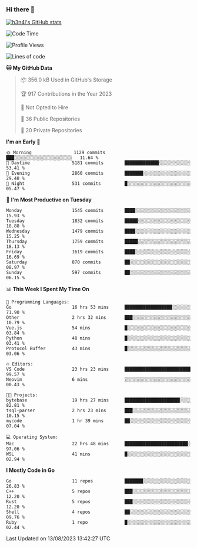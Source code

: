 ### Hi there 👋

[![h3n4l's GitHub stats](https://github-readme-stats.vercel.app/api?username=h3n4l&count_private=true&show_icons=true&theme=radical)](https://github.com/h3n4l/github-readme-stats)

<!--START_SECTION:waka-->
![Code Time](http://img.shields.io/badge/Code%20Time-1%2C492%20hrs%2039%20mins-blue)

![Profile Views](http://img.shields.io/badge/Profile%20Views-3-blue)

![Lines of code](https://img.shields.io/badge/From%20Hello%20World%20I%27ve%20Written-2.8%20million%20lines%20of%20code-blue)

**🐱 My GitHub Data** 

> 📦 356.0 kB Used in GitHub's Storage 
 > 
> 🏆 917 Contributions in the Year 2023
 > 
> 🚫 Not Opted to Hire
 > 
> 📜 36 Public Repositories 
 > 
> 🔑 20 Private Repositories 
 > 
**I'm an Early 🐤** 

```text
🌞 Morning                1129 commits        ███░░░░░░░░░░░░░░░░░░░░░░   11.64 % 
🌆 Daytime                5181 commits        █████████████░░░░░░░░░░░░   53.41 % 
🌃 Evening                2860 commits        ███████░░░░░░░░░░░░░░░░░░   29.48 % 
🌙 Night                  531 commits         █░░░░░░░░░░░░░░░░░░░░░░░░   05.47 % 
```
📅 **I'm Most Productive on Tuesday** 

```text
Monday                   1545 commits        ████░░░░░░░░░░░░░░░░░░░░░   15.93 % 
Tuesday                  1832 commits        █████░░░░░░░░░░░░░░░░░░░░   18.88 % 
Wednesday                1479 commits        ████░░░░░░░░░░░░░░░░░░░░░   15.25 % 
Thursday                 1759 commits        █████░░░░░░░░░░░░░░░░░░░░   18.13 % 
Friday                   1619 commits        ████░░░░░░░░░░░░░░░░░░░░░   16.69 % 
Saturday                 870 commits         ██░░░░░░░░░░░░░░░░░░░░░░░   08.97 % 
Sunday                   597 commits         ██░░░░░░░░░░░░░░░░░░░░░░░   06.15 % 
```


📊 **This Week I Spent My Time On** 

```text
💬 Programming Languages: 
Go                       16 hrs 53 mins      ██████████████████░░░░░░░   71.90 % 
Other                    2 hrs 32 mins       ███░░░░░░░░░░░░░░░░░░░░░░   10.79 % 
Vue.js                   54 mins             █░░░░░░░░░░░░░░░░░░░░░░░░   03.84 % 
Python                   48 mins             █░░░░░░░░░░░░░░░░░░░░░░░░   03.41 % 
Protocol Buffer          43 mins             █░░░░░░░░░░░░░░░░░░░░░░░░   03.06 % 

🔥 Editors: 
VS Code                  23 hrs 23 mins      █████████████████████████   99.57 % 
Neovim                   6 mins              ░░░░░░░░░░░░░░░░░░░░░░░░░   00.43 % 

🐱‍💻 Projects: 
bytebase                 19 hrs 27 mins      █████████████████████░░░░   82.81 % 
tsql-parser              2 hrs 23 mins       ███░░░░░░░░░░░░░░░░░░░░░░   10.15 % 
mycode                   1 hr 39 mins        ██░░░░░░░░░░░░░░░░░░░░░░░   07.04 % 

💻 Operating System: 
Mac                      22 hrs 48 mins      ████████████████████████░   97.06 % 
WSL                      41 mins             █░░░░░░░░░░░░░░░░░░░░░░░░   02.94 % 
```

**I Mostly Code in Go** 

```text
Go                       11 repos            ███████░░░░░░░░░░░░░░░░░░   26.83 % 
C++                      5 repos             ███░░░░░░░░░░░░░░░░░░░░░░   12.20 % 
Rust                     5 repos             ███░░░░░░░░░░░░░░░░░░░░░░   12.20 % 
Shell                    4 repos             ██░░░░░░░░░░░░░░░░░░░░░░░   09.76 % 
Ruby                     1 repo              █░░░░░░░░░░░░░░░░░░░░░░░░   02.44 % 
```




 Last Updated on 13/08/2023 13:42:27 UTC
<!--END_SECTION:waka-->

